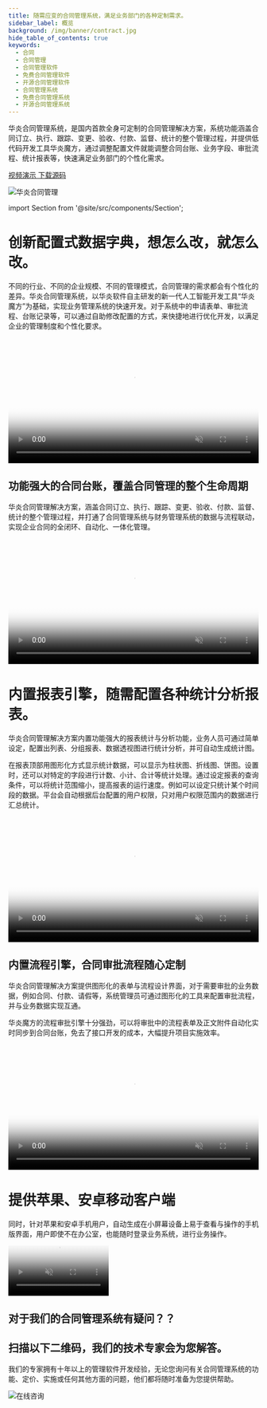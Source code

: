 ```yaml
---
title: 随需应变的合同管理系统，满足业务部门的各种定制需求。
sidebar_label: 概览
background: /img/banner/contract.jpg
hide_table_of_contents: true
keywords:
  - 合同
  - 合同管理
  - 合同管理软件
  - 免费合同管理软件
  - 开源合同管理软件
  - 合同管理系统
  - 免费合同管理系统
  - 开源合同管理系统
---
```


华炎合同管理系统，是国内首款全身可定制的合同管理解决方案，系统功能涵盖合同订立、执行、跟踪、变更、验收、付款、监督、统计的整个管理过程，并提供低代码开发工具华炎魔方，通过调整配置文件就能调整合同台账、业务字段、审批流程、统计报表等，快速满足业务部门的个性化需求。

<p><a class="bg-blue-700 text-white px-5 py-3 font-semibold rounded hover:bg-blue-800 hover:text-white ml-3" href="https://www-steedos-com.oss-accelerate.aliyuncs.com/videos/creator/contracts-demo.mp4" target="_blank">
视频演示
</a>

<a class="bg-blue-700 text-white px-5 py-3 font-semibold rounded hover:bg-blue-800 hover:text-white ml-3" href="https://github.com/steedos/steedos-contracts-app" target="_blank">
下载源码
</a></p>

![华炎合同管理](/assets/project_contracts.png)

import Section from '@site/src/components/Section';

# 创新配置式数据字典，想怎么改，就怎么改。

不同的行业、不同的企业规模、不同的管理模式，合同管理的需求都会有个性化的差异。华炎合同管理系统，以华炎软件自主研发的新一代人工智能开发工具“华炎魔方”为基础，实现业务管理系统的快速开发。对于系统中的申请表单、审批流程、台账记录等，可以通过自助修改配置的方式，来快捷地进行优化开发，以满足企业的管理制度和个性化要求。

<video src="https://www-steedos-com.oss-accelerate.aliyuncs.com/videos/creator/creator_object.mp4" controls="controls" poster="/assets/creator_object.png" width="100%" autoplay="autoplay" muted="muted" loop="loop" playsinline="playsinline">
your browser does not support the video tag
</video>


<Section background="#f4f4f4" padding="50">

# 功能强大的合同台账，覆盖合同管理的整个生命周期

华炎合同管理解决方案，涵盖合同订立、执行、跟踪、变更、验收、付款、监督、统计的整个管理过程，并打通了合同管理系统与财务管理系统的数据与流程联动，实现企业合同的全闭环、自动化、一体化管理。

<video src="https://www-steedos-com.oss-accelerate.aliyuncs.com/videos/creator/contracts_operation.mp4" controls="controls" poster="/assets/contract_list.png" width="100%" autoplay="autoplay" muted="muted" loop="loop" playsinline="playsinline">
your browser does not support the video tag
</video>

</Section>

# 内置报表引擎，随需配置各种统计分析报表。

华炎合同管理解决方案内置功能强大的报表统计与分析功能，业务人员可通过简单设定，配置出列表、分组报表、数据透视图进行统计分析，并可自动生成统计图。

在报表顶部用图形化方式显示统计数据，可以显示为柱状图、折线图、饼图。设置时，还可以对特定的字段进行计数、小计、合计等统计处理。通过设定报表的查询条件，可以将统计范围缩小，提高报表的运行速度。例如可以设定只统计某个时间段的数据。平台会自动根据后台配置的用户权限，只对用户权限范围内的数据进行汇总统计。

<video src="https://www-steedos-com.oss-accelerate.aliyuncs.com/videos/creator/contracts_report.mp4" controls="controls" poster="/assets/contract_chart.png" width="100%" autoplay="autoplay" muted="muted" loop="loop" playsinline="playsinline">
your browser does not support the video tag
</video>

<p></p>

<Section background="#f4f4f4" padding="50">

# 内置流程引擎，合同审批流程随心定制

华炎合同管理解决方案提供图形化的表单与流程设计界面，对于需要审批的业务数据，例如合同、付款、请假等，系统管理员可通过图形化的工具来配置审批流程，并与业务数据实现互通。

华炎魔方的流程审批引擎十分强劲，可以将审批中的流程表单及正文附件自动化实时同步到合同台账，免去了接口开发的成本，大幅提升项目实施效率。

<video src="https://www-steedos-com.oss-accelerate.aliyuncs.com/videos/creator/workflow_design.mp4" controls="controls" poster="/assets/workflow_design.png" width="100%" autoplay="autoplay" muted="muted" loop="loop" playsinline="playsinline">
your browser does not support the video tag
</video>

</Section>

# 提供苹果、安卓移动客户端

同时，针对苹果和安卓手机用户，自动生成在小屏幕设备上易于查看与操作的手机版界面，用户即使不在办公室，也能随时登录业务系统，进行业务操作。

<video src="https://www-steedos-com.oss-accelerate.aliyuncs.com/videos/creator/workflow_mobile.mov" controls="controls" poster="/assets/workflow_mobile.png" width="40%" autoplay="autoplay" muted="muted" loop="loop" playsinline="playsinline">
your browser does not support the video tag
</video>

<p></p>

<Section background="#215ca0" padding="50">
<div style={{color:"#FFFFFF"}}>

# 对于我们的合同管理系统有疑问？？
# 扫描以下二维码，我们的技术专家会为您解答。

我们的专家拥有十年以上的管理软件开发经验，无论您询问有关合同管理系统的功能、定价、实施或任何其他方面的问题，他们都将随时准备为您提供帮助。

![在线咨询](/assets/contact_by_weixin.png)

</div>

</Section>

